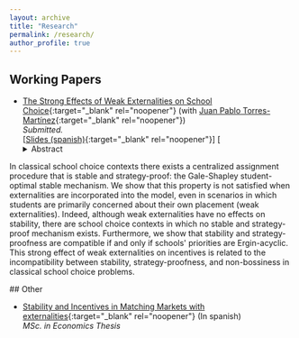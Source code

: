 ```yaml
---
layout: archive
title: "Research"
permalink: /research/
author_profile: true
---
```


## Working Papers

* [The Strong Effects of Weak Externalities on School Choice](http://dx.doi.org/10.2139/ssrn.4276906){:target="_blank" rel="noopener"} (with [Juan Pablo Torres-Martínez](https://econ.uchile.cl/es/academico/jutorres){:target="_blank" rel="noopener"})  
_Submitted._                  
    \[[Slides (spanish)](https://www.dropbox.com/scl/fi/8ofrjkjmyyifdhg3ehv80/Slides.pdf?rlkey=6odxwwghi19w65md224ll7fmm&dl=0){:target="_blank" rel="noopener"}\] 
    \[ <details>
  <summary>Abstract</summary>\]
In classical school choice contexts there exists a centralized assignment procedure that is
stable and strategy-proof: the Gale-Shapley student-optimal stable mechanism. We show that this
property is not satisfied when externalities are incorporated into the model, even in scenarios in which students are primarily concerned about their own placement (weak externalities). Indeed, although weak externalities have no effects on stability, there are school choice contexts in which no stable and strategy-proof mechanism exists. Furthermore, we show that stability and strategy-proofness are compatible if and only if schools' priorities are Ergin-acyclic. This strong effect of weak externalities
on incentives is related to the incompatibility between stability, strategy-proofness, and non-bossiness
in classical school choice problems.
 </details>
## Other

* [Stability and Incentives in Matching Markets with
externalities](https://repositorio.uchile.cl/bitstream/handle/2250/193033/Tesis%20-%20Eduardo%20Duque.pdf?sequence=1&isAllowed=y){:target="_blank" rel="noopener"} (In spanish)                 
    _MSc. in Economics Thesis_    
   

